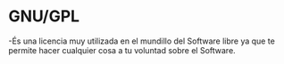 # **GNU/GPL**

-És una licencia muy utilizada en el mundillo del Software libre ya que te permite hacer cualquier cosa a tu voluntad sobre el Software.
